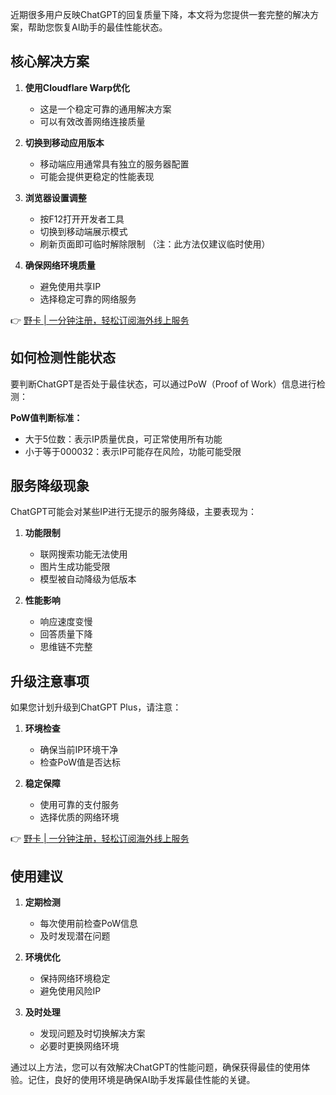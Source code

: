 近期很多用户反映ChatGPT的回复质量下降，本文将为您提供一套完整的解决方案，帮助您恢复AI助手的最佳性能状态。

## 核心解决方案

1. **使用Cloudflare Warp优化**
   - 这是一个稳定可靠的通用解决方案
   - 可以有效改善网络连接质量

2. **切换到移动应用版本**
   - 移动端应用通常具有独立的服务器配置
   - 可能会提供更稳定的性能表现

3. **浏览器设置调整**
   - 按F12打开开发者工具
   - 切换到移动端展示模式
   - 刷新页面即可临时解除限制
   （注：此方法仅建议临时使用）

4. **确保网络环境质量**
   - 避免使用共享IP
   - 选择稳定可靠的网络服务

👉 [野卡 | 一分钟注册，轻松订阅海外线上服务](https://bit.ly/bewildcard)

## 如何检测性能状态

要判断ChatGPT是否处于最佳状态，可以通过PoW（Proof of Work）信息进行检测：

**PoW值判断标准：**
- 大于5位数：表示IP质量优良，可正常使用所有功能
- 小于等于000032：表示IP可能存在风险，功能可能受限

## 服务降级现象

ChatGPT可能会对某些IP进行无提示的服务降级，主要表现为：

1. **功能限制**
   - 联网搜索功能无法使用
   - 图片生成功能受限
   - 模型被自动降级为低版本

2. **性能影响**
   - 响应速度变慢
   - 回答质量下降
   - 思维链不完整

## 升级注意事项

如果您计划升级到ChatGPT Plus，请注意：

1. **环境检查**
   - 确保当前IP环境干净
   - 检查PoW值是否达标

2. **稳定保障**
   - 使用可靠的支付服务
   - 选择优质的网络环境

👉 [野卡 | 一分钟注册，轻松订阅海外线上服务](https://bit.ly/bewildcard)

## 使用建议

1. **定期检测**
   - 每次使用前检查PoW信息
   - 及时发现潜在问题

2. **环境优化**
   - 保持网络环境稳定
   - 避免使用风险IP

3. **及时处理**
   - 发现问题及时切换解决方案
   - 必要时更换网络环境

通过以上方法，您可以有效解决ChatGPT的性能问题，确保获得最佳的使用体验。记住，良好的使用环境是确保AI助手发挥最佳性能的关键。